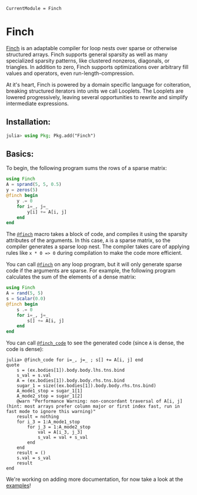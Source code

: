 ```@meta
CurrentModule = Finch
```

# Finch

[Finch](https://github.com/willow-ahrens/Finch.jl) is an adaptable compiler for
loop nests over sparse or otherwise structured arrays. Finch supports general
sparsity as well as many specialized sparsity patterns, like clustered nonzeros,
diagonals, or triangles.  In addition to zero, Finch supports optimizations over
arbitrary fill values and operators, even run-length-compression.

At it's heart, Finch is powered by a domain specific language for coiteration,
breaking structured iterators into units we call Looplets. The Looplets are
lowered progressively, leaving several opportunities to rewrite and simplify
intermediate expressions.

## Installation:

```julia
julia> using Pkg; Pkg.add("Finch")
```

## Basics:

To begin, the following program sums the rows of a sparse matrix:
```julia
using Finch
A = sprand(5, 5, 0.5)
y = zeros(5)
@finch begin
    y .= 0
    for i=_, j=_
        y[i] += A[i, j]
    end
end
```

The [`@finch`](@ref) macro takes a block of code, and compiles it using the sparsity
attributes of the arguments. In this case, `A` is a sparse matrix, so the
compiler generates a sparse loop nest. The compiler takes care of applying rules
like `x * 0 => 0` during compilation to make the code more efficient.

You can call [`@finch`](@ref) on any loop program, but it will only generate sparse code
if the arguments are sparse. For example, the following program calculates the
sum of the elements of a dense matrix:
```julia
using Finch
A = rand(5, 5)
s = Scalar(0.0)
@finch begin
    s .= 0
    for i=_, j=_
        s[] += A[i, j]
    end
end
```

You can call [`@finch_code`](@ref) to see the generated code (since `A` is dense, the
code is dense):
```jldoctest example1; setup=:(using Finch; A = rand(5, 5); s = Scalar(0))
julia> @finch_code for i=_, j=_ ; s[] += A[i, j] end
quote
    s = (ex.bodies[1]).body.body.lhs.tns.bind
    s_val = s.val
    A = (ex.bodies[1]).body.body.rhs.tns.bind
    sugar_1 = size((ex.bodies[1]).body.body.rhs.tns.bind)
    A_mode1_stop = sugar_1[1]
    A_mode2_stop = sugar_1[2]
    @warn "Performance Warning: non-concordant traversal of A[i, j] (hint: most arrays prefer column major or first index fast, run in fast mode to ignore this warning)"
    result = nothing
    for i_3 = 1:A_mode1_stop
        for j_3 = 1:A_mode2_stop
            val = A[i_3, j_3]
            s_val = val + s_val
        end
    end
    result = ()
    s.val = s_val
    result
end
```

We're working on adding more documentation, for now take a look at the
[examples](https://github.com/willow-ahrens/Finch.jl/blob/main/docs/examples)!